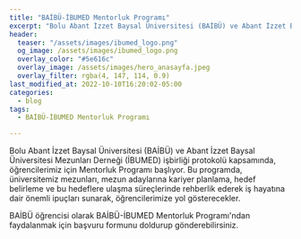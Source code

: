 ```yaml
---
title: "BAİBÜ-İBUMED Mentorluk Programı"
excerpt: "Bolu Abant İzzet Baysal Üniversitesi (BAİBÜ) ve Abant İzzet Baysal Üniversitesi Mezunları Derneği (İBUMED) işbirliği protokolü kapsamında, öğrencilerimiz için Mentorluk Programı başlıyor."
header:
  teaser: "/assets/images/ibumed_logo.png"
  og_image: /assets/images/ibumed_logo.png
  overlay_color: "#5e616c"
  overlay_image: /assets/images/hero_anasayfa.jpeg
  overlay_filter: rgba(4, 147, 114, 0.9)
last_modified_at: 2022-10-10T16:20:02-05:00
categories:
  - blog
tags:
  - BAİBÜ-İBUMED Mentorluk Programı

---
```


Bolu Abant İzzet Baysal Üniversitesi (BAİBÜ) ve Abant İzzet Baysal Üniversitesi Mezunları Derneği (İBUMED) işbirliği protokolü kapsamında, öğrencilerimiz için Mentorluk Programı başlıyor.
Bu programda, üniversitemiz mezunları, mezun adaylarına kariyer planlama, hedef belirleme ve bu hedeflere ulaşma süreçlerinde rehberlik ederek iş hayatına dair önemli ipuçları sunarak, öğrencilerimize yol gösterecekler.

BAİBÜ öğrencisi olarak BAİBÜ-İBUMED Mentorluk Programı'ndan faydalanmak için başvuru formunu doldurup gönderebilirsiniz.